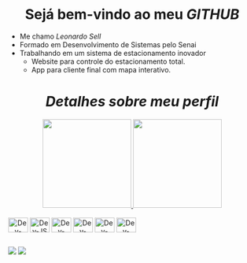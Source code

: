 <h1 align='center'>Sejá bem-vindo ao meu <i>GITHUB</i></h1>

- Me chamo <i>Leonardo Sell</i>
- Formado em Desenvolvimento de Sistemas pelo Senai
- Trabalhando em um sistema de estacionamento inovador
    - Website para controle do estacionamento total.
    - App para cliente final com mapa interativo.


<h1 align='center'><i>Detalhes sobre meu perfil</i></h1>

<div align='center'>
  <a href='https://github.com/leosell'>
  <img height='180em' src='https://github-readme-stats.vercel.app/api?username=leosell&show_icons=true&theme=dark&include_all_commits=true&count_private=true'>
  <img height='180em' src='https://github-readme-stats.vercel.app/api/top-langs/?username=leosell&layout=compact&langs_count=7&theme=dark'>
</div>

<div style='display: inline-block' align='center'><br>
  <img align='center' alt='Dev-SQL' height='30' width='40' src='https://cdn.jsdelivr.net/gh/devicons/devicon/icons/java/java-original.svg'>
  <img align='center' alt='Dev-JS' height='30' width='40' src='https://cdn.jsdelivr.net/gh/devicons/devicon/icons/javascript/javascript-original.svg'>
  <img align='center' alt='Dev-React' height='30' width='40' src='https://cdn.jsdelivr.net/gh/devicons/devicon/icons/react/react-original.svg'>
  <img align='center' alt='Dev-HTML' height='30' width='40' src='https://cdn.jsdelivr.net/gh/devicons/devicon/icons/html5/html5-original.svg'>
  <img align='center' alt='Dev-TailwindCSS' height='30' width='40' src='https://cdn.jsdelivr.net/gh/devicons/devicon/icons/tailwindcss/tailwindcss-original-wordmark.svg'>
  <img align='center' alt='Dev-SQL' height='30' width='40' src='https://cdn.jsdelivr.net/gh/devicons/devicon/icons/mysql/mysql-original.svg'>
</div>

##

<div>
  <a href='https://www.instagram.com/leo_sell_/' target='_blank'><img src='https://img.shields.io/badge/-Instagram-%23E4405F?style=for=the-badge&logo=instagram&logoColor=white' target='_blank'/></a>
  <a href='https://www.linkedin.com/in/leonardo-cabral-sell-353ba71b5/' target='_blank'><img src='https://img.shields.io/badge/-Linkedin-%230077B5?style=for=the-badge&logo=linkedin&logoColor=white' target='_blank'/></a>
</div>
